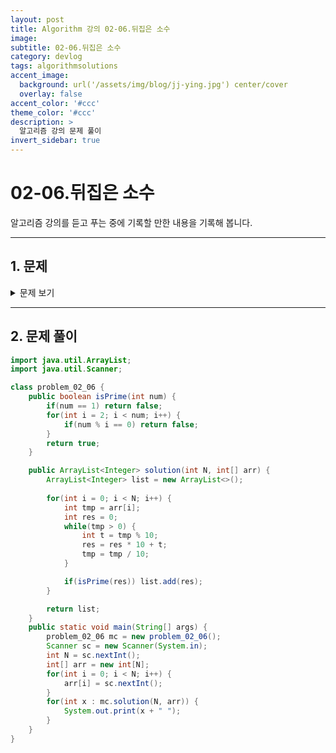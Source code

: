 ```yaml
---
layout: post
title: Algorithm 강의 02-06.뒤집은 소수
image: 
subtitle: 02-06.뒤집은 소수
category: devlog
tags: algorithmsolutions
accent_image: 
  background: url('/assets/img/blog/jj-ying.jpg') center/cover
  overlay: false
accent_color: '#ccc'
theme_color: '#ccc'
description: >
  알고리즘 강의 문제 풀이
invert_sidebar: true
---
```


# 02-06.뒤집은 소수
알고리즘 강의를 듣고 푸는 중에 기록할 만한 내용을 기록해 봅니다.

---

## 1. 문제
<details>
<summary>문제 보기</summary>
<div markdown="1">

N개의 자연수가 입력되면 각 자연수를 뒤집은 후 그 뒤집은 수가 소수이면 그 소수를 출력하 는 프로그램을 작성하세요. 예를 들어 32를 뒤집으면 23이고, 23은 소수이다. 그러면 23을 출 력한다. 단 910를 뒤집으면 19로 숫자화 해야 한다. 첫 자리부터의 연속된 0은 무시한다.

### 입력(Input)

첫 줄에 자연수의 개수 N(3<=N<=100)이 주어지고, 그 다음 줄에 N개의 자연수가 주어진다. 각 자연수의 크기는 100,000를 넘지 않는다.

### 출력(Output)

첫 줄에 뒤집은 소수를 출력합니다. 출력순서는 입력된 순서대로 출력합니다.

</div>
</details>

---

## 2. 문제 풀이

```java
import java.util.ArrayList;
import java.util.Scanner;

class problem_02_06 {
    public boolean isPrime(int num) {
        if(num == 1) return false;
        for(int i = 2; i < num; i++) {
            if(num % i == 0) return false;
        }
        return true;
    }

    public ArrayList<Integer> solution(int N, int[] arr) {
        ArrayList<Integer> list = new ArrayList<>();
        
        for(int i = 0; i < N; i++) {
            int tmp = arr[i];
            int res = 0;
            while(tmp > 0) {
                int t = tmp % 10;
                res = res * 10 + t;
                tmp = tmp / 10;
            }

            if(isPrime(res)) list.add(res);
        }

        return list;
    }
    public static void main(String[] args) {
        problem_02_06 mc = new problem_02_06();
        Scanner sc = new Scanner(System.in);
        int N = sc.nextInt();
        int[] arr = new int[N];
        for(int i = 0; i < N; i++) {
            arr[i] = sc.nextInt();
        }
        for(int x : mc.solution(N, arr)) {
            System.out.print(x + " ");
        }
    }
}

```